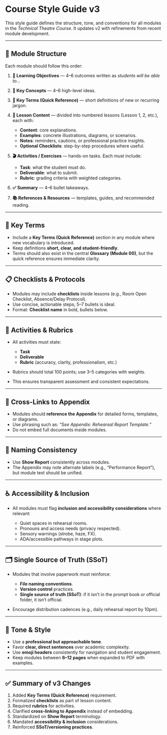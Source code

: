 # Course Style Guide v3

This style guide defines the structure, tone, and conventions for all modules in the *Technical Theatre Course*. It updates v2 with refinements from recent module development.

---

## 🎯 Module Structure

Each module should follow this order:

1. **🎯 Learning Objectives** — 4–6 outcomes written as *students will be able to…*
2. **📖 Key Concepts** — 4–6 high-level ideas.
3. **📖 Key Terms (Quick Reference)** — short definitions of new or recurring jargon.
4. **📝 Lesson Content** — divided into numbered lessons (Lesson 1, 2, etc.), each with:

   * **Content**: core explanations.
   * **Examples**: concrete illustrations, diagrams, or scenarios.
   * **Notes**: reminders, cautions, or professional practice insights.
   * **Optional Checklists**: step-by-step procedures where useful.
5. **🎬 Activities / Exercises** — hands-on tasks. Each must include:

   * **Task**: what the student must do.
   * **Deliverable**: what to submit.
   * **Rubric**: grading criteria with weighted categories.
6. **✅ Summary** — 4–6 bullet takeaways.
7. **📚 References & Resources** — templates, guides, and recommended reading.

---

## 📖 Key Terms

* Include a **Key Terms (Quick Reference)** section in any module where new vocabulary is introduced.
* Keep definitions **short, clear, and student-friendly**.
* Terms should also exist in the central **Glossary (Module 00)**, but the quick reference ensures immediate clarity.

---

## 📋 Checklists & Protocols

* Modules may include **checklists** inside lessons (e.g., Room Open Checklist, Absence/Delay Protocol).
* Use concise, actionable steps; 5–7 bullets is ideal.
* Format: **Checklist name** in bold, bullets below.

---

## 📝 Activities & Rubrics

* All activities must state:

  * **Task**
  * **Deliverable**
  * **Rubric** (accuracy, clarity, professionalism, etc.)
* Rubrics should total 100 points; use 3–5 categories with weights.
* This ensures transparent assessment and consistent expectations.

---

## 🔗 Cross-Links to Appendix

* Modules should **reference the Appendix** for detailed forms, templates, or diagrams.
* Use phrasing such as: *“See Appendix: Rehearsal Report Template.”*
* Do not embed full documents inside modules.

---

## 📏 Naming Consistency

* Use **Show Report** consistently across modules.
* The Appendix may note alternate labels (e.g., “Performance Report”), but module text should be unified.

---

## ♿ Accessibility & Inclusion

* All modules must flag **inclusion and accessibility considerations** where relevant:

  * Quiet spaces in rehearsal rooms.
  * Pronouns and access needs (privacy respected).
  * Sensory warnings (strobe, haze, FX).
  * ADA/accessible pathways in stage plots.

---

## 🗂 Single Source of Truth (SSoT)

* Modules that involve paperwork must reinforce:

  * **File naming conventions**.
  * **Version control** practices.
  * **Single source of truth (SSoT)**: if it isn’t in the prompt book or official folder, it isn’t official.
* Encourage distribution cadences (e.g., daily rehearsal report by 10pm).

---

## 🎨 Tone & Style

* Use a **professional but approachable tone**.
* Favor **clear, direct sentences** over academic complexity.
* Use **emoji headers** consistently for navigation and student engagement.
* Keep modules between **6–12 pages** when expanded to PDF with examples.

---

## ✅ Summary of v3 Changes

1. Added **Key Terms (Quick Reference)** requirement.
2. Formalized **checklists** as part of lesson content.
3. Required **rubrics** for activities.
4. Clarified **cross-linking to Appendix** instead of embedding.
5. Standardized on **Show Report** terminology.
6. Mandated **accessibility & inclusion** considerations.
7. Reinforced **SSoT/versioning practices**.
